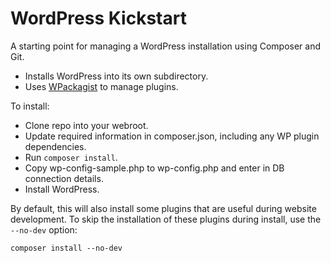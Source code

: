 # WordPress Kickstart

A starting point for managing a WordPress installation using Composer and Git.

* Installs WordPress into its own subdirectory.
* Uses [WPackagist](http://wpackagist.org/) to manage plugins.

To install:

* Clone repo into your webroot.
* Update required information in composer.json, including any WP plugin dependencies.
* Run `composer install`.
* Copy wp-config-sample.php to wp-config.php and enter in DB connection details.
* Install WordPress.

By default, this will also install some plugins that are useful during website development. To skip the installation of these plugins during install, use the `--no-dev` option:

`composer install --no-dev`

